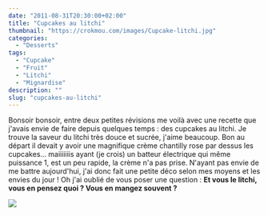 ```yaml
---
date: "2011-08-31T20:30:00+02:00"
title: "Cupcakes au litchi"
thumbnail: "https://crokmou.com/images/Cupcake-litchi.jpg"
categories:
  - "Desserts"
tags:
  - "Cupcake"
  - "Fruit"
  - "Litchi"
  - "Mignardise"
description: ""
slug: "cupcakes-au-litchi"
---
```


Bonsoir bonsoir, entre deux petites révisions me voilà avec une recette que j'avais envie de faire depuis quelques temps : des cupcakes au litchi. Je trouve la saveur du litchi très douce et sucrée, j'aime beaucoup. Bon au départ il devait y avoir une magnifique crème chantilly rose par dessus les cupcakes... maiiiiiiis ayant (je crois) un batteur électrique qui même puissance 1, est un peu rapide, la crème n'a pas prise. N'ayant pas envie de me battre aujourd'hui, j'ai donc fait une petite déco selon mes moyens et les envies du jour ! Oh j'ai oublié de vous poser une question : **Et vous le litchi, vous en pensez quoi ? Vous en mangez souvent ?**

[![](http://3.bp.blogspot.com/-sejYCkmXNwY/TqmkGY1YyXI/AAAAAAAABBU/DaV7lDApckM/s1600/Cupcake+litchi.jpg)](http://3.bp.blogspot.com/-sejYCkmXNwY/TqmkGY1YyXI/AAAAAAAABBU/DaV7lDApckM/s1600/Cupcake+litchi.jpg)
